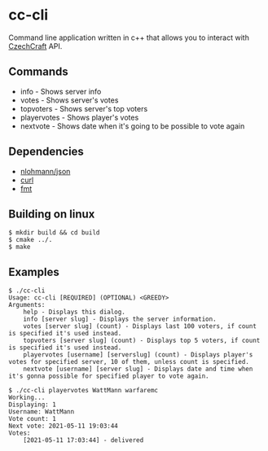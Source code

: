 
# cc-cli
Command line application written in c++ that allows you to interact with [CzechCraft](https://czech-craft.eu) API.

## Commands
- info - Shows server info
- votes - Shows server's votes
- topvoters - Shows server's top voters
- playervotes - Shows player's votes
- nextvote - Shows date  when it's going to be possible to vote again

## Dependencies
- [nlohmann/json](https://github.com/nlohmann/json)
- [curl](https://curl.se/libcurl/)
- [fmt](https://github.com/fmtlib/fmt)

## Building on linux
```
$ mkdir build && cd build
$ cmake ../.
$ make
```

## Examples
```
$ ./cc-cli
Usage: cc-cli [REQUIRED] (OPTIONAL) <GREEDY>
Arguments:
	help - Displays this dialog.
	info [server slug] - Displays the server information.
	votes [server slug] (count) - Displays last 100 voters, if count is specified it's used instead.
	topvoters [server slug] (count) - Displays top 5 voters, if count is specified it's used instead.
	playervotes [username] [serverslug] (count) - Displays player's votes for specified server, 10 of them, unless count is specified.
	nextvote [username] [server slug] - Displays date and time when it's gonna possible for specified player to vote again.
```

```
$ ./cc-cli playervotes WattMann warfaremc
Working...
Displaying: 1
Username: WattMann
Vote count: 1
Next vote: 2021-05-11 19:03:44
Votes:
	[2021-05-11 17:03:44] - delivered
```

